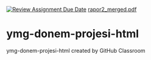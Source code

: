[![Review Assignment Due Date](https://classroom.github.com/assets/deadline-readme-button-24ddc0f5d75046c5622901739e7c5dd533143b0c8e959d652212380cedb1ea36.svg)](https://classroom.github.com/a/QA5O9x4M)
[rapor2_merged.pdf](https://github.com/Iskenderun-Technical-University/ymg-donem-projesi-html/files/11378396/rapor2_merged.pdf)

# ymg-donem-projesi-html
ymg-donem-projesi-html created by GitHub Classroom
